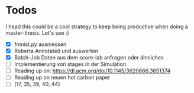 # Todos

I head this could be a cool strategy to keep being productive when doing a master-thesis. Let's see :)

+ [x] fmnist.py ausmessen
+ [x] Roberta Annotated und auswerten
+ [x] Batch-Job Daten aus dem score-lab anfragen oder ähnliches
+ [ ] Implementierung von stages in der Simulation
+ [ ] Reading up on: https://dl.acm.org/doi/10.1145/3620666.3651374
+ [ ] Reading up on neuen hot carbon paper
+ [ ] [17, 35, 39, 40, 44]